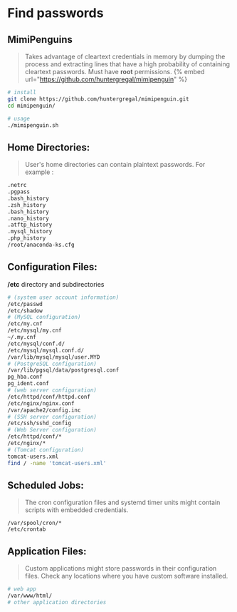 # Find passwords
## MimiPenguins
>Takes advantage of cleartext credentials in memory by dumping the process and extracting lines that have a high probability of containing cleartext passwords. Must have **root** permissions.
{% embed url="https://github.com/huntergregal/mimipenguin" %}

```bash
# install
git clone https://github.com/huntergregal/mimipenguin.git
cd mimipenguin/

# usage
./mimipenguin.sh
```
## Home Directories: 
>User's home directories can contain plaintext passwords. For example :
```bash
.netrc 
.pgpass
.bash_history
.zsh_history
.bash_history
.nano_history
.atftp_history
.mysql_history
.php_history
/root/anaconda-ks.cfg
```

## Configuration Files: 
**/etc** directory and subdirectories
```bash
# (system user account information)
/etc/passwd
/etc/shadow
# (MySQL configuration)
/etc/my.cnf
/etc/mysql/my.cnf
~/.my.cnf
/etc/mysql/conf.d/
/etc/mysql/mysql.conf.d/
/var/lib/mysql/mysql/user.MYD
# (PostgreSQL configuration)
/var/lib/pgsql/data/postgresql.conf 
pg_hba.conf
pg_ident.conf
# (web server configuration)
/etc/httpd/conf/httpd.conf
/etc/nginx/nginx.conf 
/var/apache2/config.inc
# (SSH server configuration)
/etc/ssh/sshd_config
# (Web Server configuration)
/etc/httpd/conf/*
/etc/nginx/*
# (Tomcat configuration)
tomcat-users.xml
find / -name 'tomcat-users.xml'
```

## Scheduled Jobs: 
>The cron configuration files and systemd timer units might contain scripts with embedded credentials.
```text
/var/spool/cron/* 
/etc/crontab
```
## Application Files: 
>Custom applications might store passwords in their configuration files. Check any locations where you have custom software installed.
```bash
# web app
/var/www/html/
# other application directories
```

